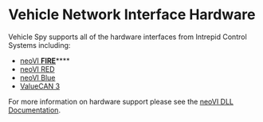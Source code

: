 # Vehicle Network Interface Hardware

Vehicle Spy supports all of the hardware interfaces from Intrepid Control Systems including:

* [neoVI **FIRE**](vehicle-network-interface-hardware-neovi-fire/)****
* [neoVI RED](vehicle-network-interface-hardware-neovi-red.md)
* [neoVI Blue](vehicle-network-interface-hardware-neovi-blue/)
* [ValueCAN 3](vehicle-network-interface-hardware-valuecan.md)

For more information on hardware support please see the [neoVI DLL Documentation](https://docs.intrepidcs.com/neovi-api/).
